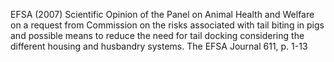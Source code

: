 EFSA (2007) Scientific Opinion of the Panel on Animal Health and Welfare on a request from Commission on the risks associated with tail biting in pigs and possible means to reduce the need for tail docking considering the different housing and husbandry systems. The EFSA Journal 611, p. 1-13
